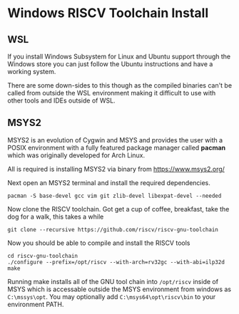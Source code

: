 # Windows RISCV Toolchain Install

## WSL

If you install Windows Subsystem for Linux and Ubuntu support through the Windows store you can just follow the Ubuntu instructions and have a working system.

There are some down-sides to this though as the compiled binaries can't be called from outside the WSL environment making it difficult to use with other tools and IDEs outside of WSL.

## MSYS2

MSYS2 is an evolution of Cygwin and MSYS and provides the user with a POSIX environment with a fully featured package manager called **pacman** which was originally developed for Arch Linux.

All is required is installing MSYS2 via binary from https://www.msys2.org/

Next open an MSYS2 terminal and install the required dependencies.

    pacman -S base-devel gcc vim git zlib-devel libexpat-devel --needed

Now clone the RISCV toolchain. Got get a cup of coffee, breakfast, take the dog for a walk, this takes a while

    git clone --recursive https://github.com/riscv/riscv-gnu-toolchain

Now you should be able to compile and install the RISCV tools

    cd riscv-gnu-toolchain
    ./configure --prefix=/opt/riscv --with-arch=rv32gc --with-abi=ilp32d
    make

Running make installs all of the GNU tool chain into ```/opt/riscv``` inside of MSYS which is accessable outside the MSYS environment from windows as ```C:\mssys\opt```.  You may optionally add ```C:\msys64\opt\riscv\bin``` to your environment PATH.